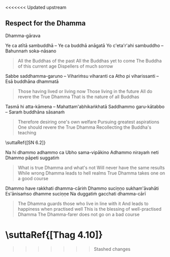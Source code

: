 <<<<<<< Updated upstream
## Respect for the Dhamma<a id="respect-for-the-dhamma"></a>
Dhamma-gārava

Ye ca atītā sambuddhā – Ye ca buddhā anāgatā
Yo c'eta'r'ahi sambuddho – Bahunnaṁ soka-nāsano

<div class="english">

> All the Buddhas of the past
> All the Buddhas yet to come
> The Buddha of this current age
> Dispellers of much sorrow

</div>

Sabbe saddhamma-garuno – Vihariṁsu viharanti ca
Atho pi viharissanti – Esā buddhāna dhammatā

<div class="english">

> Those having lived or living now
> Those living in the future
> All do revere the True Dhamma
> That is the nature of all Buddhas

</div>

Tasmā hi atta-kāmena – Mahattam'abhikaṅkhatā
Saddhammo garu-kātabbo – Saraṁ buddhāna sāsanaṁ

<div class="english">

> Therefore desiring one's own welfare
> Pursuing greatest aspirations
> One should revere the True Dhamma
> Recollecting the Buddha's teaching

</div>

\suttaRef{[SN 6.2]}

Na hi dhammo adhammo ca
Ubho sama-vipākino
Adhammo nirayaṁ neti
Dhammo pāpeti suggatiṁ

<div class="english">

> What is true Dhamma and what's not
> Will never have the same results
> While wrong Dhamma leads to hell realms
> True Dhamma takes one on a good course

</div>

Dhammo have rakkhati dhamma-cāriṁ
Dhammo suciṇṇo sukham'āvahāti
Es'ānisaṁso dhamme suciṇṇe
Na duggatiṁ gacchati dhamma-cārī

<div class="english">

> The Dhamma guards those who live in line with it
> And leads to happiness when practised well
> This is the blessing of well-practised Dhamma
> The Dhamma-farer does not go on a bad course

</div>

\suttaRef{[Thag 4.10]}
=======
>>>>>>> Stashed changes
